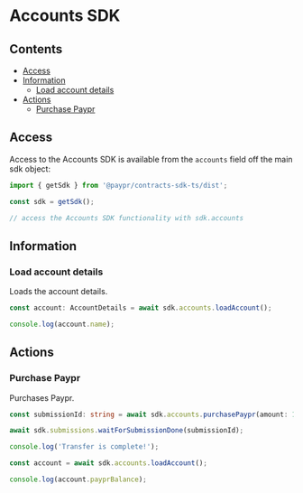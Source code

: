 # Accounts SDK

## Contents

- [Access](#access)
- [Information](#information)
  - [Load account details](#load-account-details)
- [Actions](#actions)
  - [Purchase Paypr](#purchase-paypr)

## Access

Access to the Accounts SDK is available from the `accounts` field off the main
sdk object:

```typescript
import { getSdk } from '@paypr/contracts-sdk-ts/dist';

const sdk = getSdk();

// access the Accounts SDK functionality with sdk.accounts
```

## Information

### Load account details

Loads the account details.

```typescript
const account: AccountDetails = await sdk.accounts.loadAccount();

console.log(account.name);
```

## Actions

### Purchase Paypr

Purchases Paypr.

```typescript
const submissionId: string = await sdk.accounts.purchasePaypr(amount: 100);

await sdk.submissions.waitForSubmissionDone(submissionId);

console.log('Transfer is complete!');

const account = await sdk.accounts.loadAccount();

console.log(account.payprBalance);
```
